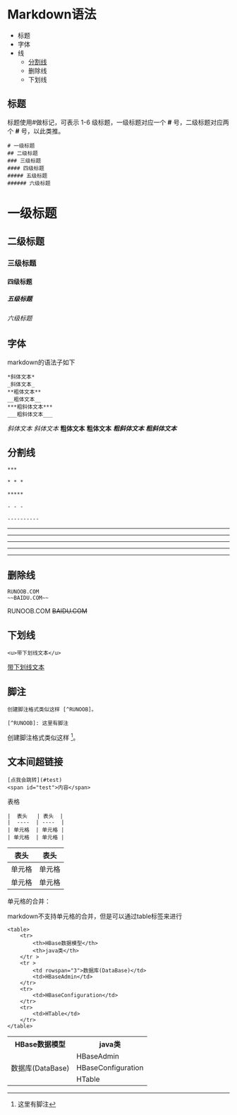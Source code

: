 # Markdown语法

- 标题
- 字体
- 线
  - [分割线](#title分给线)
  - 删除线
  - 下划线

## 标题

标题使用#做标记，可表示 1-6 级标题，一级标题对应一个 **#** 号，二级标题对应两个 **#** 号，以此类推。

```
# 一级标题
## 二级标题
### 三级标题
#### 四级标题
##### 五级标题
###### 六级标题
```

# 一级标题
## 二级标题
### 三级标题
#### 四级标题
##### 五级标题
###### 六级标题



## 字体

markdown的语法子如下

```
*斜体文本*
_斜体文本_
**粗体文本**
__粗体文本__
***粗斜体文本***
___粗斜体文本___
```

*斜体文本*
_斜体文本_
**粗体文本**
__粗体文本__
***粗斜体文本***
___粗斜体文本___

## <span id='title分给线'> 分割线</span>

```
***

* * *

*****

- - -

----------
```

***

* * *

*****

- - -

----------



## 删除线

```
RUNOOB.COM
~~BAIDU.COM~~
```

RUNOOB.COM
~~BAIDU.COM~~



## 下划线

```
<u>带下划线文本</u>
```

<u>带下划线文本</u>



## 脚注

```
创建脚注格式类似这样 [^RUNOOB]。

[^RUNOOB]: 这里有脚注
```

创建脚注格式类似这样 [^RUNOOB]。

[^RUNOOB]: 这里有脚注



## 文本间超链接

```
[点我会跳转](#test)
<span id="test">内容</span>
```



表格

```
|  表头   | 表头  |
|  ----  | ----  |
| 单元格  | 单元格 |
| 单元格  | 单元格 |
```

| 表头   | 表头   |
| ------ | ------ |
| 单元格 | 单元格 |
| 单元格 | 单元格 |

单元格的合并：

markdown不支持单元格的合并，但是可以通过table标签来进行

```
<table>
	<tr>
	    <th>HBase数据模型</th>
	    <th>java类</th>
	</tr >
	<tr >
        <td rowspan="3">数据库(DataBase)</td>
	    <td>HBaseAdmin</td>
	</tr>
	<tr>
	    <td>HBaseConfiguration</td>
	</tr>
	<tr>
	    <td>HTable</td>
	</tr>
</table>
```

<table>
	<tr>
	    <th>HBase数据模型</th>
	    <th>java类</th>
	</tr >
	<tr >
        <td rowspan="3">数据库(DataBase)</td>
	    <td>HBaseAdmin</td>
	</tr>
	<tr>
	    <td>HBaseConfiguration</td>
	</tr>
	<tr>
	    <td>HTable</td>
	</tr>
</table>




